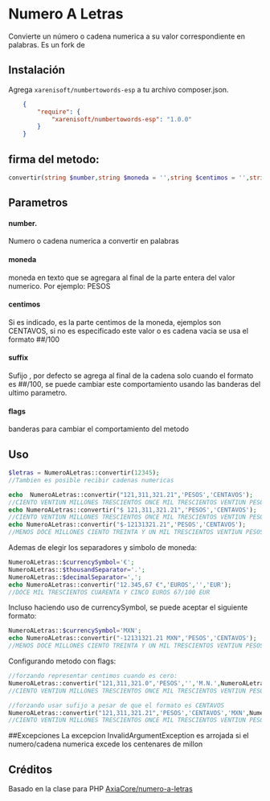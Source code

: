 # Numero A Letras

Convierte un número o cadena numerica a su valor correspondiente en palabras.
Es un fork de

## Instalación

Agrega `xarenisoft/numbertowords-esp` a tu archivo composer.json.
```json
    {
        "require": {
            "xarenisoft/numbertowords-esp": "1.0.0"
        }
    }
```    
## firma del metodo:
```php
convertir(string $number,string $moneda = '',string $centimos = '',string $suffix='', int $flags = 0):string
```
## Parametros
#### number. 
Numero o cadena numerica a convertir en palabras
#### moneda
moneda en texto que se agregara al final de la parte entera del valor numerico. Por ejemplo: PESOS
#### centimos
Si es indicado, es la parte centimos de la moneda, ejemplos son CENTAVOS, si no es especificado este valor o es cadena vacia se usa el formato ##/100        
#### suffix
Sufijo , por defecto se agrega al final de la cadena solo cuando el formato es ##/100, se puede cambiar este comportamiento usando las banderas del ultimo parametro.
#### flags
banderas para cambiar el comportamiento del metodo        

## Uso
```php
$letras = NumeroALetras::convertir(12345);
//Tambien es posible recibir cadenas numericas

echo  NumeroALetras::convertir("121,311,321.21",'PESOS','CENTAVOS');
//CIENTO VENTIUN MILLONES TRESCIENTOS ONCE MIL TRESCIENTOS VENTIUN PESOS 21/100
echo NumeroALetras::convertir("$ 121,311,321.21",'PESOS','CENTAVOS');
//CIENTO VENTIUN MILLONES TRESCIENTOS ONCE MIL TRESCIENTOS VENTIUN PESOS 21/100
echo NumeroALetras::convertir("$-12131321.21",'PESOS','CENTAVOS');
//MENOS DOCE MILLONES CIENTO TREINTA Y UN MIL TRESCIENTOS VENTIUN PESOS CON VENTIUN CENTAVOS
```        
Ademas de elegir los separadores y simbolo de moneda:
```php
NumeroALetras::$currencySymbol='€';
NumeroALetras::$thousandSeparator='.';
NumeroALetras::$decimalSeparator=',';
echo NumeroALetras::convertir("12.345,67 €",'EUROS','','EUR');
//DOCE MIL TRESCIENTOS CUARENTA Y CINCO EUROS 67/100 EUR
```
Incluso haciendo uso de currencySymbol, se puede aceptar el siguiente formato:
```php
NumeroALetras::$currencySymbol='MXN';
echo NumeroALetras::convertir("-12131321.21 MXN",'PESOS','CENTAVOS');
//MENOS DOCE MILLONES CIENTO TREINTA Y UN MIL TRESCIENTOS VENTIUN PESOS CON VENTIUN CENTAVOS
```
Configurando metodo con flags:

```php
//forzando representar centimos cuando es cero:
NumeroALetras::convertir("121,311,321.0",'PESOS','','M.N.',NumeroALetras::FORZAR_CENTIMOS);
//CIENTO VENTIUN MILLONES TRESCIENTOS ONCE MIL TRESCIENTOS VENTIUN PESOS 00/100 M.N.

//forzando usar sufijo a pesar de que el formato es CENTAVOS
NumeroALetras::convertir("121,311,321.21",'PESOS','CENTAVOS','MXN',NumeroALetras::FORZAR_CENTIMOS|NumeroALetras::SUFFIX_SIEMPRE);
//CIENTO VENTIUN MILLONES TRESCIENTOS ONCE MIL TRESCIENTOS VENTIUN PESOS CON VENTIUN CENTAVOS MXN',

```
##Excepciones
La excepcion InvalidArgumentException es arrojada si el numero/cadena numerica excede los centenares de millon 

## Créditos

Basado en la clase para PHP [AxiaCore/numero-a-letras](https://github.com/AxiaCore/numero-a-letras/blob/master/php/NumberToLetterConverter.class.php)


